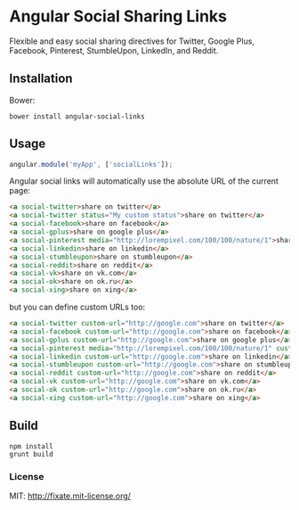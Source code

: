 # Angular Social Sharing Links

Flexible and easy social sharing directives for Twitter, Google Plus, Facebook, Pinterest, StumbleUpon, LinkedIn, and Reddit.

## Installation

Bower:

```shell
bower install angular-social-links
```

## Usage

```javascript
angular.module('myApp', ['socialLinks']);
```

Angular social links will automatically use the absolute URL of the current page:

```html
<a social-twitter>share on twitter</a>
<a social-twitter status="My custom status">share on twitter</a>
<a social-facebook>share on facebook</a>
<a social-gplus>share on google plus</a>
<a social-pinterest media="http://lorempixel.com/100/100/nature/1">share on pinterest</a>
<a social-linkedin>share on linkedin</a>
<a social-stumbleupon>share on stumbleupon</a>
<a social-reddit>share on reddit</a>
<a social-vk>share on vk.com</a>
<a social-ok>share on ok.ru</a>
<a social-xing>share on xing</a>
```

but you can define custom URLs too:

```html
<a social-twitter custom-url="http://google.com">share on twitter</a>
<a social-facebook custom-url="http://google.com">share on facebook</a>
<a social-gplus custom-url="http://google.com">share on google plus</a>
<a social-pinterest media="http://lorempixel.com/100/100/nature/1" custom-url="http://google.com">share on pinterest</a>
<a social-linkedin custom-url="http://google.com">share on linkedin</a>
<a social-stumbleupon custom-url="http://google.com">share on stumbleupon</a>
<a social-reddit custom-url="http://google.com">share on reddit</a>
<a social-vk custom-url="http://google.com">share on vk.com</a>
<a social-ok custom-url="http://google.com">share on ok.ru</a>
<a social-xing custom-url="http://google.com">share on xing</a>
```

## Build

```shell
npm install
grunt build
```

### License

MIT: http://fixate.mit-license.org/
